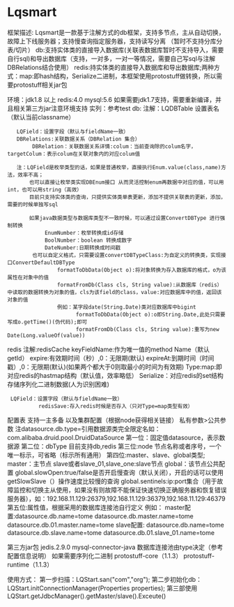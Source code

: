 # Lqsmart
框架描述:
        Lqsmart是一款基于注解方式的db框架，支持多节点，主从自动切换，故障上下线服务器；支持慢查询指定服务器，支持读写分离
        （暂时不支持分库分表/切片）
        db:支持实体类的直接导入数据库(关联表数据库暂时不支持导入，需要自行sql)和导出数据库（支持，一对多，一对一等情况，需要自己写sql与注解DBRelations结合使用）
        redis:持实体类的直接导入数据库和导出数据库;两种方式：map:即hash结构，Serialize二进制，本框架使用protostuff做转换，所以需要protostuff相关jar包
        
环境：jdk1.8 以上
       redis:4.0
       mysql:5.6
       如果需要jdk1.7支持，需要重新编译，并且相关第三方jar注意环境支持
实列：参考test
db:
 注解：LQDBTable 设置表名（默认当前classname）

       LQField：设置字段（默认与fieldName一致）
       DBRelations:关联数据关系（DBRelation 集合）
            DBRelation：关联数据关系详情:colum：当前查询除的colum名字，targetColum：表示colum在关联对象内的对应colum值

       注：LQField是枚举类型的话，如果是普通枚举，直接执行Enum.value(class,name)方法，效率不高；
           也可以直接让枚举类实现DBEnum接口 从而灵活控制enum再数据中对应的值，可以用int，也可以用string（高效）
           目前只支持实体类的查询，只提供实体类单表更新，添加不提供关联表的更新，添加，需要的时候单独写sql

           如果java数据类型与数据库类型不一致时候，可以通过设置ConvertDBType 进行强制转换
                EnumNumber：枚举转换成id存储
                BoolNumber：boolean 转换成数字
                DateNumber:日期转换成时间戳
            也可以自定义格式，只需要设置convertDBTypeClass:为自定义的转换类，实现接口ConvertDefaultDBType
                    formatToDbData(Object o):将对象转换为存入数据库的格式，o为该属性在对象中的值
                    formatFromDb(Class cls, String value):从数据库（redis）中读取的数据转换为对象的值，cls为该field的class，value:对应数据库中的值，返回该对象的值
                    例如：某字段date(String.Date)类对应数据库中bigint
                          formatToDbData(Object o):o即String.Date,此处只需要写成o.getTime()(伪代码);即可
                          formatFromDb(Class cls, String value):重写为new Date(Long.valueOf(value))
redis
    注解:redisCache
        keyFieldName:作为唯一值的method Name（默认getId）
        expire:有效期时间（秒）,0：无限期(默认)
        expireAt:到期时间（时间戳）,0：无限期(默认)(如果两个都大于0则取最小的时间为有效期)
        Type:map:即对应redis的hastmap结构（默认值，效率略低）
            Serialize：对应redis的set结构存储序列化二进制数据(人为识别困难)

     LQField：设置字段（默认与fieldName一致）
              redisSave:存入redis时候是否存入（只对Type=map类型有效）

配置表
    支持一主多备 以及集群配置（根据node获得相关链接）
        私有参数>公共参数
    注datasource.db.type=引用数据源类完全限定名如：com.alibaba.druid.pool.DruidDataSource
    第一位：固定值datasource，表示数据源
    第二位：dbType 目前支持db,redis
    第三位:node 节点名称或者序号，一个唯一标示，可省略（标示所有通用）
    第四位:master、slave、global类型;
           master：主节点
           slave或者slave_01,slave_one:slave节点
           global：该节点公共配置
                  global.slowOpen:true/false是否开启慢查询（默认关闭），开启的话可以使用getSlowSlave（）操作速度比较慢的查询
                  global.sentinels:ip:port集合（用于故障监控和切换主从使用，如果没有则故障不能保证快速切换正确服务器和恢复错误服务器），如：192.168.11.129:26379,192.168.11.129:36379,192.168.11.129:46379
    第五位:属性值，根据采用的数据库连接池自行定义
    例如：
    master配置:datasource.db.name=tome datasource.db.master.name=tome datasource.db.01.master.name=tome
    slave配置: datasource.db.name=tome datasource.db.slave.name=tome   datasource.db.01.slave_01.name=tome


第三方jar包
jedis.2.9.0
mysql-connector-java
数据库连接池由type决定（参考配置信息说明）
如果需要序列化二进制
protostuff-core（1.1.3）
protostuff-runtime（1.1.3）

使用方式：
第一步扫描：LQStart.san("com","org");
第二步初始化db： LQStart.initConnectionManager(Properties properties);
第三部使用 LQStart.getJdbcManager().getMaster/slave().Exceute()